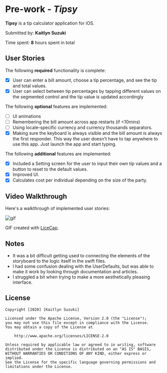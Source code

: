# Pre-work - *Tipsy*

**Tipsy** is a tip calculator application for iOS.

Submitted by: **Kaitlyn Suzuki**

Time spent: **8** hours spent in total

## User Stories

The following **required** functionality is complete:

* [x] User can enter a bill amount, choose a tip percentage, and see the tip and total values.
* [x] User can select between tip percentages by tapping different values on the segmented control and the tip value is updated accordingly

The following **optional** features are implemented:

* [ ] UI animations
* [ ] Remembering the bill amount across app restarts (if <10mins)
* [ ] Using locale-specific currency and currency thousands separators.
* [x] Making sure the keyboard is always visible and the bill amount is always the first responder. This way the user doesn't have to tap anywhere to use this app. Just launch the app and start typing.

The following **additional** features are implemented:

- [x] Included a Setting screen for the user to input their own tip values and a button to reset to the default values.
- [x] Improved UI.
- [x] Calculates cost per individual depending on the size of the party.

## Video Walkthrough

Here's a walkthrough of implemented user stories:


![gif](https://i.imgur.com/713wo6f.gif)


GIF created with [LiceCap](http://www.cockos.com/licecap/).

## Notes

- It was a bit difficult getting used to connecting the elements of the storyboard to the logic itself in the swift files.
- I had some confusion dealing with the UserDefaults, but was able to make it work by looking through documentation and articles.
- I struggled a bit when trying to make a more aesthetically pleasing interface.

## License

    Copyright [2020] [Kaitlyn Suzuki]

    Licensed under the Apache License, Version 2.0 (the "License");
    you may not use this file except in compliance with the License.
    You may obtain a copy of the License at

        http://www.apache.org/licenses/LICENSE-2.0

    Unless required by applicable law or agreed to in writing, software
    distributed under the License is distributed on an "AS IS" BASIS,
    WITHOUT WARRANTIES OR CONDITIONS OF ANY KIND, either express or implied.
    See the License for the specific language governing permissions and
    limitations under the License.
